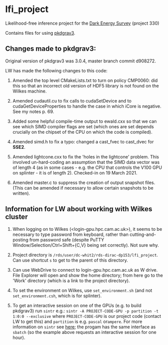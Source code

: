 # lfi_project
Likelihood-free inference project for the [Dark Energy Survey](https://www.darkenergysurvey.org/) (project 330)

Contains files for using [pkdgrav3](https://bitbucket.org/dpotter/pkdgrav3/src).

## Changes made to pkdgrav3:

Original version of pkdgrav3 was 3.0.4, master branch commit d908272.

LW has made the following changes to this code:

1. Amended the top level CMakeLists.txt to turn on policy CMP0060: did this so that an incorrect old version of HDF5 library is not found on the Wilkes machine.

2. Amended cudautil.cu to fix calls to cudaSetDevice and to cudaGetDeviceProperties to handle the case in which iCore is negative. See my notes p. 69.

3. Added some helpful compile-time output to ewald.cxx so that we can see which SIMD compiler flags are set (which ones are set depends crucially on the chipset of the CPU on which the code is compiled).

4. Amended simd.h to fix a typo: changed a cast_fvec to cast_dvec for __SSE2__.

5. Amended lightcone.cxx to fix the 'holes in the lightcone' problem. This involved un-hard-coding an assumption that the SIMD data vector was of length 4 (as in some cases - e.g. the CPU that controls the V100 GPU on splinter - it is of length 2). Checked-in on 19 March 2021.

6. Amended master.c to suppress the creation of output snapshot files. (This can be amended if necessary to allow certain snapshots to be written).

## Information for LW about working with Wilkes cluster

1. When logging on to Wilkes (<login-gpu.hpc.cam.ac.uk>), it seems to be necessary to type password from keyboard, rather than cutting-and-posting from password safe (despite PuTTY Window/Selection/Ctrl+Shift+{C,V} being set correctly). Not sure why.

2. Project directory is `/rds/user/dc-whit2/rds-dirac-dp153/lfi_project`. Can use shortcut `s` to get to the parent of this directory.

3. Can use WebDrive to connect to login-gpu.hpc.cam.ac.uk as W drive. File Explorer will open and show the home directory; from here go to the 'Work' directory (which is a link to the project directory).

4. To set the environment on Wilkes, use `set_environment.sh` (and not `set_environment.csh`, which is for splinter).

5. To get an interactive session on one of the GPUs (e.g. to build pkdgrav3) run `sintr` e.g.:
`sintr -A PROJECT-CODE-GPU -p partition -t 1:0:0 --exclusive` where `PROJECT-CODE-GPU` is our project code (contact LW to get this) and `partition` is e.g. `pascal` or`ampere`. For more information on `sintr` see [here](https://docs.hpc.cam.ac.uk/hpc/user-guide/interactive.html); the progam has the same interface as `sbatch` (so the example above requests an interactive session for one hour).




